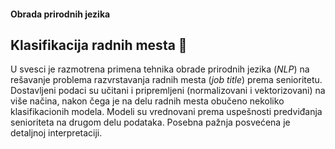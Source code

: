 #### Obrada prirodnih jezika

## Klasifikacija radnih mesta :construction_worker:
U svesci je razmotrena primena tehnika obrade prirodnih jezika (*NLP*) na rešavanje problema razvrstavanja radnih mesta (*job title*) prema senioritetu. Dostavljeni podaci su učitani i pripremljeni (normalizovani i vektorizovani) na više načina, nakon čega je na delu radnih mesta obučeno nekoliko klasifikacionih modela. Modeli su vrednovani prema uspešnosti predviđanja senioriteta na drugom delu podataka. Posebna pažnja posvećena je detaljnoj interpretaciji.